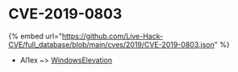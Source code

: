 # CVE-2019-0803
{% embed url="https://github.com/Live-Hack-CVE/full_database/blob/main/cves/2019/CVE-2019-0803.json" %}

* Al1ex ~> [WindowsElevation](https://www.alice-snow.ru/2019/database/cve-2019-0803/windowselevation-al1ex)